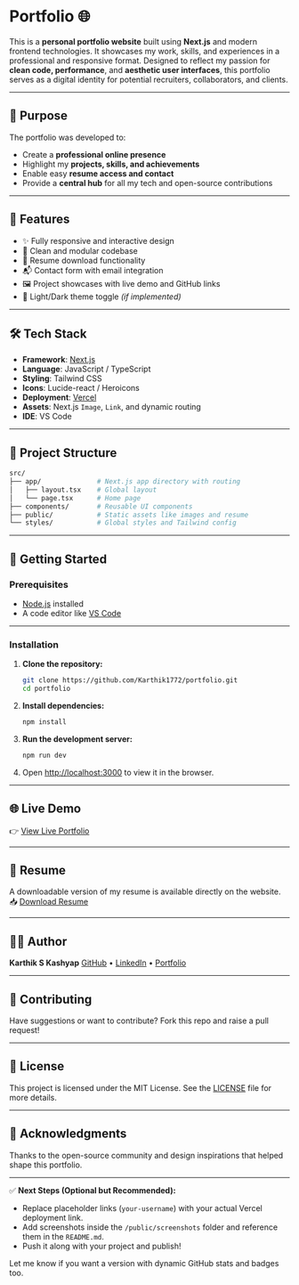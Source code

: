 # Portfolio 🌐

This is a **personal portfolio website** built using **Next.js** and modern frontend technologies. It showcases my work, skills, and experiences in a professional and responsive format. Designed to reflect my passion for **clean code, performance**, and **aesthetic user interfaces**, this portfolio serves as a digital identity for potential recruiters, collaborators, and clients.

---

## 🎯 Purpose

The portfolio was developed to:

- Create a **professional online presence**
- Highlight my **projects, skills, and achievements**
- Enable easy **resume access and contact**
- Provide a **central hub** for all my tech and open-source contributions

---

## 🚀 Features

* ✨ Fully responsive and interactive design
* 🧠 Clean and modular codebase
* 📄 Resume download functionality
* 📬 Contact form with email integration
* 🖼️ Project showcases with live demo and GitHub links
* 🌙 Light/Dark theme toggle *(if implemented)*

---

## 🛠️ Tech Stack

* **Framework**: [Next.js](https://nextjs.org/)
* **Language**: JavaScript / TypeScript
* **Styling**: Tailwind CSS
* **Icons**: Lucide-react / Heroicons
* **Deployment**: [Vercel](https://vercel.com/)
* **Assets**: Next.js `Image`, `Link`, and dynamic routing
* **IDE**: VS Code

---

## 📁 Project Structure
```bash
src/
├── app/              # Next.js app directory with routing
│   ├── layout.tsx    # Global layout
│   └── page.tsx      # Home page
├── components/       # Reusable UI components
├── public/           # Static assets like images and resume
└── styles/           # Global styles and Tailwind config
```

---

## 🚧 Getting Started

### Prerequisites

- [Node.js](https://nodejs.org/en/) installed
- A code editor like [VS Code](https://code.visualstudio.com/)

---

### Installation

1. **Clone the repository:**
   ```bash
   git clone https://github.com/Karthik1772/portfolio.git
   cd portfolio


2. **Install dependencies:**

   ```bash
   npm install
   ```

3. **Run the development server:**

   ```bash
   npm run dev
   ```

4. Open [http://localhost:3000](http://localhost:3000) to view it in the browser.

---

## 🌐 Live Demo

👉 [View Live Portfolio](https://karthik-s-kashyap.vercel.app/)

---

## 📄 Resume

A downloadable version of my resume is available directly on the website.
📥 [Download Resume](https://karthik-s-kashyap.vercel.app/resume/Karthik_S_Kashyap.pdf)

---

## 🧑‍💻 Author

**Karthik S Kashyap**
[GitHub](https://github.com/Karthik1772) • [LinkedIn](https://www.linkedin.com/in/karthik-s-kashyap-648908251/) • [Portfolio](https://karthik-s-kashyap.vercel.app/)

---

## 🤝 Contributing

Have suggestions or want to contribute? Fork this repo and raise a pull request!

---

## 📄 License

This project is licensed under the MIT License. See the [LICENSE](LICENSE) file for more details.

---

## 🏁 Acknowledgments

Thanks to the open-source community and design inspirations that helped shape this portfolio.

---

✅ **Next Steps (Optional but Recommended):**
- Replace placeholder links (`your-username`) with your actual Vercel deployment link.
- Add screenshots inside the `/public/screenshots` folder and reference them in the `README.md`.
- Push it along with your project and publish!

Let me know if you want a version with dynamic GitHub stats and badges too.
